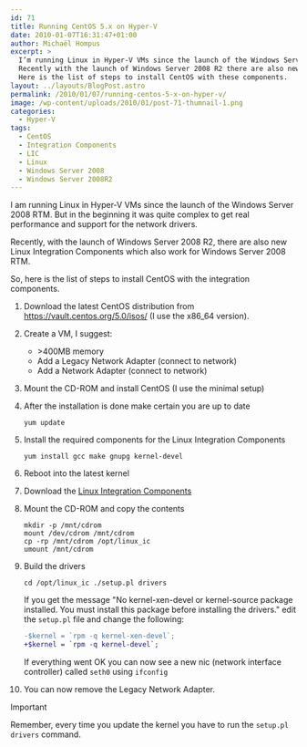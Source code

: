 ```yaml
---
id: 71
title: Running CentOS 5.x on Hyper-V
date: 2010-01-07T16:31:47+01:00
author: Michaël Hompus
excerpt: >
  I’m running Linux in Hyper-V VMs since the launch of the Windows Server 2008 RTM. It was quite complex to get performance and support for the network drivers.
  Recently with the launch of Windows Server 2008 R2 there are also new Linux Integration Components which also work for 2008 RTM.
  Here is the list of steps to install CentOS with these components.
layout: ../layouts/BlogPost.astro
permalink: /2010/01/07/running-centos-5-x-on-hyper-v/
image: /wp-content/uploads/2010/01/post-71-thumnail-1.png
categories:
  - Hyper-V
tags:
  - CentOS
  - Integration Components
  - LIC
  - Linux
  - Windows Server 2008
  - Windows Server 2008R2
---
```


I am running Linux in Hyper-V VMs since the launch of the Windows Server 2008 RTM.
But in the beginning it was quite complex to get real performance and support for the network drivers.

Recently, with the launch of Windows Server 2008 R2,
there are also new Linux Integration Components which also work for Windows Server 2008 RTM.

<!--more-->

So, here is the list of steps to install CentOS with the integration components.

1. Download the latest CentOS distribution from <https://vault.centos.org/5.0/isos/>
   (I use the x86_64 version).
2. Create a VM, I suggest:

   * &gt;400MB memory
   * Add a Legacy Network Adapter (connect to network)
   * Add a Network Adapter (connect to network)

3. Mount the CD-ROM and install CentOS (I use the minimal setup)
4. After the installation is done make certain you are up to date

   ```shell
   yum update
   ```

5. Install the required components for the Linux Integration Components

   ```shell
   yum install gcc make gnupg kernel-devel
   ```

6. Reboot into the latest kernel
7. Download the [Linux Integration Components](https://www.microsoft.com/en-us/download/details.aspx?id=55106)
8. Mount the CD-ROM and copy the contents  

   ```shell
   mkdir -p /mnt/cdrom
   mount /dev/cdrom /mnt/cdrom
   cp -rp /mnt/cdrom /opt/linux_ic
   umount /mnt/cdrom
   ```

9. Build the drivers

   ```shell
   cd /opt/linux_ic ./setup.pl drivers
   ```

   If you get the message "No kernel-xen-devel or kernel-source package installed. You must install this package before installing the drivers." edit the `setup.pl` file and change the following:

   ```diff
   -$kernel = `rpm -q kernel-xen-devel`;
   +$kernel = `rpm -q kernel-devel`;
   ```

   If everything went OK you can now see a new nic (network interface controller) called `seth0` using `ifconfig`

10. You can now remove the Legacy Network Adapter.

> [!IMPORTANT]
> Remember, every time you update the kernel you have to run the `setup.pl drivers` command.
